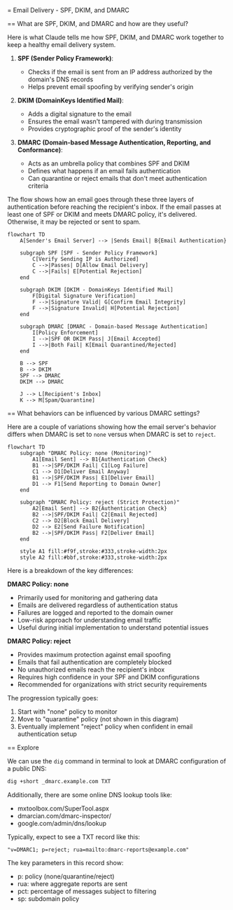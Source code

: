 = Email Delivery - SPF, DKIM, and DMARC

== What are SPF, DKIM, and DMARC and how are they useful?

Here is what Claude tells me how SPF, DKIM, and DMARC work together to keep a healthy email delivery system.

1. **SPF (Sender Policy Framework)**:
    - Checks if the email is sent from an IP address authorized by the domain's DNS records
    - Helps prevent email spoofing by verifying sender's origin

2. **DKIM (DomainKeys Identified Mail)**:
    - Adds a digital signature to the email
    - Ensures the email wasn't tampered with during transmission
    - Provides cryptographic proof of the sender's identity

3. **DMARC (Domain-based Message Authentication, Reporting, and Conformance)**:
    - Acts as an umbrella policy that combines SPF and DKIM
    - Defines what happens if an email fails authentication
    - Can quarantine or reject emails that don't meet authentication criteria

The flow shows how an email goes through these three layers of authentication before reaching the recipient's inbox. If the email passes at least one of SPF or DKIM and meets DMARC policy, it's delivered. Otherwise, it may be rejected or sent to spam.

```mermaid
flowchart TD
    A[Sender's Email Server] --> |Sends Email| B{Email Authentication}
    
    subgraph SPF [SPF - Sender Policy Framework]
        C[Verify Sending IP is Authorized]
        C -->|Passes| D[Allow Email Delivery]
        C -->|Fails| E[Potential Rejection]
    end
    
    subgraph DKIM [DKIM - DomainKeys Identified Mail]
        F[Digital Signature Verification]
        F -->|Signature Valid| G[Confirm Email Integrity]
        F -->|Signature Invalid| H[Potential Rejection]
    end
    
    subgraph DMARC [DMARC - Domain-based Message Authentication]
        I[Policy Enforcement]
        I -->|SPF OR DKIM Pass| J[Email Accepted]
        I -->|Both Fail| K[Email Quarantined/Rejected]
    end
    
    B --> SPF
    B --> DKIM
    SPF --> DMARC
    DKIM --> DMARC
    
    J --> L[Recipient's Inbox]
    K --> M[Spam/Quarantine]
```

== What behaviors can be influenced by various DMARC settings?

Here are a couple of variations showing how the email server's behavior differs when DMARC is set to `none` versus when DMARC is set to `reject`.

```mermaid
flowchart TD
    subgraph "DMARC Policy: none (Monitoring)"
        A1[Email Sent] --> B1{Authentication Check}
        B1 -->|SPF/DKIM Fail| C1[Log Failure]
        C1 --> D1[Deliver Email Anyway]
        B1 -->|SPF/DKIM Pass| E1[Deliver Email]
        D1 --> F1[Send Reporting to Domain Owner]
    end

    subgraph "DMARC Policy: reject (Strict Protection)"
        A2[Email Sent] --> B2{Authentication Check}
        B2 -->|SPF/DKIM Fail| C2[Email Rejected]
        C2 --> D2[Block Email Delivery]
        D2 --> E2[Send Failure Notification]
        B2 -->|SPF/DKIM Pass| F2[Deliver Email]
    end

    style A1 fill:#f9f,stroke:#333,stroke-width:2px
    style A2 fill:#bbf,stroke:#333,stroke-width:2px

```

Here is a breakdown of the key differences:

**DMARC Policy: none**
- Primarily used for monitoring and gathering data
- Emails are delivered regardless of authentication status
- Failures are logged and reported to the domain owner
- Low-risk approach for understanding email traffic
- Useful during initial implementation to understand potential issues

**DMARC Policy: reject**
- Provides maximum protection against email spoofing
- Emails that fail authentication are completely blocked
- No unauthorized emails reach the recipient's inbox
- Requires high confidence in your SPF and DKIM configurations
- Recommended for organizations with strict security requirements

The progression typically goes:
1. Start with "none" policy to monitor
2. Move to "quarantine" policy (not shown in this diagram)
3. Eventually implement "reject" policy when confident in email authentication setup

== Explore

We can use the `dig` command in terminal to look at DMARC configuration of a public DNS:

```bash
dig +short _dmarc.example.com TXT
```

Additionally, there are some online DNS lookup tools like:
- mxtoolbox.com/SuperTool.aspx
- dmarcian.com/dmarc-inspector/
- google.com/admin/dns/lookup

Typically, expect to see a TXT record like this:
```
"v=DMARC1; p=reject; rua=mailto:dmarc-reports@example.com"
```

The key parameters in this record show:
- p: policy (none/quarantine/reject)
- rua: where aggregate reports are sent
- pct: percentage of messages subject to filtering
- sp: subdomain policy

